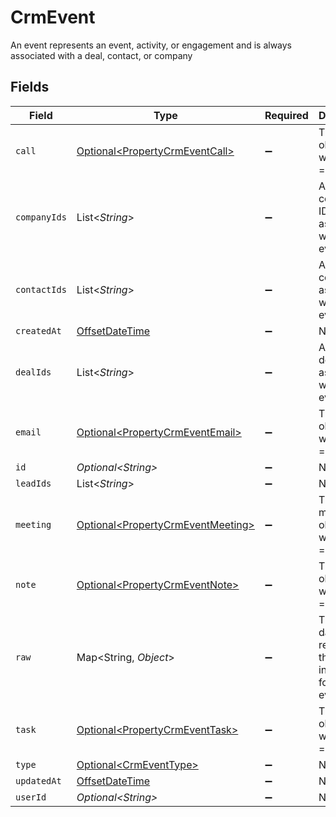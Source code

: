 # CrmEvent

An event represents an event, activity, or engagement and is always associated with a deal, contact, or company


## Fields

| Field                                                                                     | Type                                                                                      | Required                                                                                  | Description                                                                               |
| ----------------------------------------------------------------------------------------- | ----------------------------------------------------------------------------------------- | ----------------------------------------------------------------------------------------- | ----------------------------------------------------------------------------------------- |
| `call`                                                                                    | [Optional\<PropertyCrmEventCall>](../../models/shared/PropertyCrmEventCall.md)            | :heavy_minus_sign:                                                                        | The call object, when type = call                                                         |
| `companyIds`                                                                              | List\<*String*>                                                                           | :heavy_minus_sign:                                                                        | An array of company IDs associated with this event                                        |
| `contactIds`                                                                              | List\<*String*>                                                                           | :heavy_minus_sign:                                                                        | An array of contact IDs associated with this event                                        |
| `createdAt`                                                                               | [OffsetDateTime](https://docs.oracle.com/javase/8/docs/api/java/time/OffsetDateTime.html) | :heavy_minus_sign:                                                                        | N/A                                                                                       |
| `dealIds`                                                                                 | List\<*String*>                                                                           | :heavy_minus_sign:                                                                        | An array of deal IDs associated with this event                                           |
| `email`                                                                                   | [Optional\<PropertyCrmEventEmail>](../../models/shared/PropertyCrmEventEmail.md)          | :heavy_minus_sign:                                                                        | The email object, when type = email                                                       |
| `id`                                                                                      | *Optional\<String>*                                                                       | :heavy_minus_sign:                                                                        | N/A                                                                                       |
| `leadIds`                                                                                 | List\<*String*>                                                                           | :heavy_minus_sign:                                                                        | N/A                                                                                       |
| `meeting`                                                                                 | [Optional\<PropertyCrmEventMeeting>](../../models/shared/PropertyCrmEventMeeting.md)      | :heavy_minus_sign:                                                                        | The meeting object, when type = meeting                                                   |
| `note`                                                                                    | [Optional\<PropertyCrmEventNote>](../../models/shared/PropertyCrmEventNote.md)            | :heavy_minus_sign:                                                                        | The note object, when type = note                                                         |
| `raw`                                                                                     | Map\<String, *Object*>                                                                    | :heavy_minus_sign:                                                                        | The raw data returned by the integration for this event.                                  |
| `task`                                                                                    | [Optional\<PropertyCrmEventTask>](../../models/shared/PropertyCrmEventTask.md)            | :heavy_minus_sign:                                                                        | The task object, when type = task                                                         |
| `type`                                                                                    | [Optional\<CrmEventType>](../../models/shared/CrmEventType.md)                            | :heavy_minus_sign:                                                                        | N/A                                                                                       |
| `updatedAt`                                                                               | [OffsetDateTime](https://docs.oracle.com/javase/8/docs/api/java/time/OffsetDateTime.html) | :heavy_minus_sign:                                                                        | N/A                                                                                       |
| `userId`                                                                                  | *Optional\<String>*                                                                       | :heavy_minus_sign:                                                                        | N/A                                                                                       |